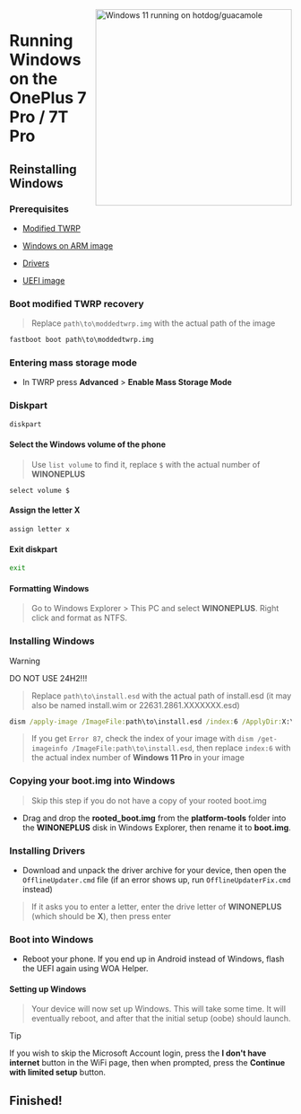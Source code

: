 <img align="right" src="https://github.com/n00b69/woa-op7/blob/main/op7.png" width="350" alt="Windows 11 running on hotdog/guacamole">

# Running Windows on the OnePlus 7 Pro / 7T Pro

## Reinstalling Windows

### Prerequisites
- [Modified TWRP](https://github.com/n00b69/woa-op7/releases/download/Files/moddedtwrp.img)

- [Windows on ARM image](https://arkt-7.github.io/woawin/)
  
- [Drivers](https://github.com/n00b69/woa-op7/releases/tag/Drivers)

- [UEFI image](https://github.com/n00b69/woa-op7/releases/tag/UEFI)

### Boot modified TWRP recovery
> Replace `path\to\moddedtwrp.img` with the actual path of the image
```cmd
fastboot boot path\to\moddedtwrp.img
```

### Entering mass storage mode
- In TWRP press **Advanced** > **Enable Mass Storage Mode**

### Diskpart
```cmd
diskpart
```

#### Select the Windows volume of the phone
> Use `list volume` to find it, replace `$` with the actual number of **WINONEPLUS**
```diskpart
select volume $
``` 

#### Assign the letter X
```diskpart
assign letter x
``` 

#### Exit diskpart
```cmd
exit
```

#### Formatting Windows
> Go to Windows Explorer > This PC and select **WINONEPLUS**. Right click and format as NTFS.

### Installing Windows
> [!Warning]
> DO NOT USE 24H2!!!

> Replace `path\to\install.esd` with the actual path of install.esd (it may also be named install.wim or 22631.2861.XXXXXXX.esd)

```cmd
dism /apply-image /ImageFile:path\to\install.esd /index:6 /ApplyDir:X:\
```

> If you get `Error 87`, check the index of your image with `dism /get-imageinfo /ImageFile:path\to\install.esd`, then replace `index:6` with the actual index number of **Windows 11 Pro** in your image

### Copying your boot.img into Windows
> Skip this step if you do not have a copy of your rooted boot.img
- Drag and drop the **rooted_boot.img** from the **platform-tools** folder into the **WINONEPLUS** disk in Windows Explorer, then rename it to **boot.img**.

### Installing Drivers
- Download and unpack the driver archive for your device, then open the `OfflineUpdater.cmd` file (if an error shows up, run `OfflineUpdaterFix.cmd` instead)

> If it asks you to enter a letter, enter the drive letter of **WINONEPLUS** (which should be **X**), then press enter
  
### Boot into Windows
- Reboot your phone. If you end up in Android instead of Windows, flash the UEFI again using WOA Helper.

#### Setting up Windows
> Your device will now set up Windows. This will take some time. It will eventually reboot, and after that the initial setup (oobe) should launch.

> [!Tip]
> If you wish to skip the Microsoft Account login, press the **I don't have internet** button in the WiFi page, then when prompted, press the **Continue with limited setup** button.

## Finished!

















